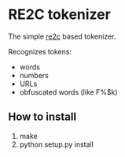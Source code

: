 RE2C tokenizer
==============

The simple [re2c](http://re2c.org/) based tokenizer.

Recognizes tokens:
- words
- numbers
- URLs
- obfuscated words (like F%$k)

How to install
--------------

1. make
2. python setup.py install
